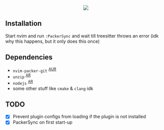 <p align="center">
  <img src="https://user-images.githubusercontent.com/37485277/215925717-5fdda61d-b6c1-4ec5-858f-37ba630c5409.png" />
</p>

## Installation
Start nvim and run `:PackerSync` and wait till treesitter throws an error (idk why this happens, but it only does this once)

## Dependencies
 * `nvim-packer-git` <sup>[AUR](https://aur.archlinux.org/packages/nvim-packer-git)</sup>
 * `unzip` <sup>[AR](https://archlinux.org/packages/extra/x86_64/unzip/)</sup>
 * `nodejs` <sup>[AR](https://archlinux.org/packages/community/x86_64/nodejs/)</sup>
 * some other stuff like `cmake` & `clang` idk

## TODO

 * [x] Prevent plugin configs from loading if the plugin is not installed
 * [x] PackerSync on first start-up
